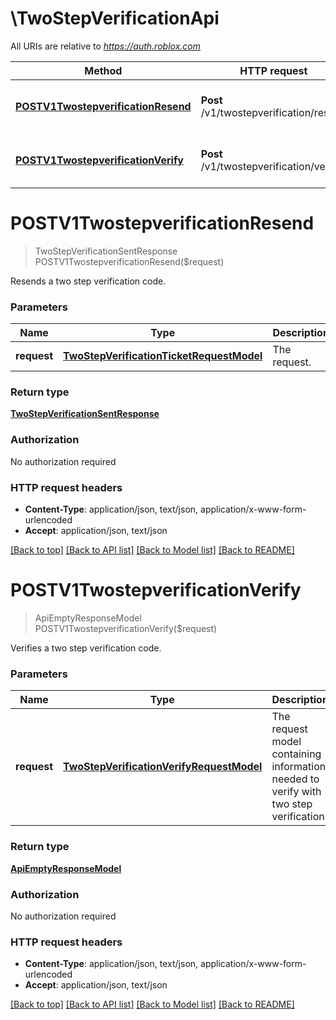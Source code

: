 # \TwoStepVerificationApi

All URIs are relative to *https://auth.roblox.com*

Method | HTTP request | Description
------------- | ------------- | -------------
[**POSTV1TwostepverificationResend**](TwoStepVerificationApi.md#POSTV1TwostepverificationResend) | **Post** /v1/twostepverification/resend | Resends a two step verification code.
[**POSTV1TwostepverificationVerify**](TwoStepVerificationApi.md#POSTV1TwostepverificationVerify) | **Post** /v1/twostepverification/verify | Verifies a two step verification code.


# **POSTV1TwostepverificationResend**
> TwoStepVerificationSentResponse POSTV1TwostepverificationResend($request)

Resends a two step verification code.


### Parameters

Name | Type | Description  | Notes
------------- | ------------- | ------------- | -------------
 **request** | [**TwoStepVerificationTicketRequestModel**](TwoStepVerificationTicketRequestModel.md)| The request. | 

### Return type

[**TwoStepVerificationSentResponse**](TwoStepVerificationSentResponse.md)

### Authorization

No authorization required

### HTTP request headers

 - **Content-Type**: application/json, text/json, application/x-www-form-urlencoded
 - **Accept**: application/json, text/json

[[Back to top]](#) [[Back to API list]](../README.md#documentation-for-api-endpoints) [[Back to Model list]](../README.md#documentation-for-models) [[Back to README]](../README.md)

# **POSTV1TwostepverificationVerify**
> ApiEmptyResponseModel POSTV1TwostepverificationVerify($request)

Verifies a two step verification code.


### Parameters

Name | Type | Description  | Notes
------------- | ------------- | ------------- | -------------
 **request** | [**TwoStepVerificationVerifyRequestModel**](TwoStepVerificationVerifyRequestModel.md)| The request model containing information needed to verify with two step verification. | 

### Return type

[**ApiEmptyResponseModel**](ApiEmptyResponseModel.md)

### Authorization

No authorization required

### HTTP request headers

 - **Content-Type**: application/json, text/json, application/x-www-form-urlencoded
 - **Accept**: application/json, text/json

[[Back to top]](#) [[Back to API list]](../README.md#documentation-for-api-endpoints) [[Back to Model list]](../README.md#documentation-for-models) [[Back to README]](../README.md)


